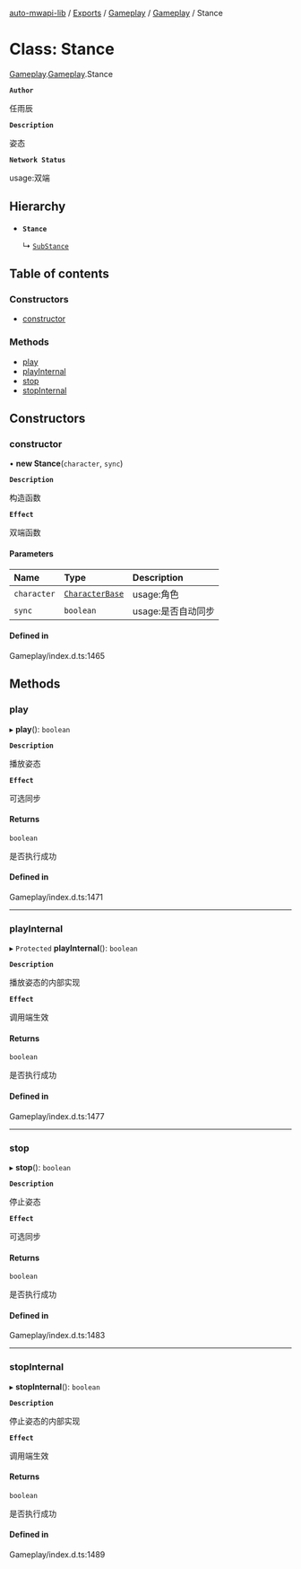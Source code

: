 [auto-mwapi-lib](../README.md) / [Exports](../modules.md) / [Gameplay](../modules/Gameplay.md) / [Gameplay](../modules/Gameplay.Gameplay.md) / Stance

# Class: Stance

[Gameplay](../modules/Gameplay.md).[Gameplay](../modules/Gameplay.Gameplay.md).Stance

**`Author`**

任雨辰

**`Description`**

姿态

**`Network Status`**

usage:双端

## Hierarchy

- **`Stance`**

  ↳ [`SubStance`](Gameplay.Gameplay.SubStance.md)

## Table of contents

### Constructors

- [constructor](Gameplay.Gameplay.Stance.md#constructor)

### Methods

- [play](Gameplay.Gameplay.Stance.md#play)
- [playInternal](Gameplay.Gameplay.Stance.md#playinternal)
- [stop](Gameplay.Gameplay.Stance.md#stop)
- [stopInternal](Gameplay.Gameplay.Stance.md#stopinternal)

## Constructors

### constructor

• **new Stance**(`character`, `sync`)

**`Description`**

构造函数

**`Effect`**

双端函数

#### Parameters

| Name | Type | Description |
| :------ | :------ | :------ |
| `character` | [`CharacterBase`](Gameplay.Gameplay.CharacterBase.md) | usage:角色 |
| `sync` | `boolean` | usage:是否自动同步 |

#### Defined in

Gameplay/index.d.ts:1465

## Methods

### play

▸ **play**(): `boolean`

**`Description`**

播放姿态

**`Effect`**

可选同步

#### Returns

`boolean`

是否执行成功

#### Defined in

Gameplay/index.d.ts:1471

___

### playInternal

▸ `Protected` **playInternal**(): `boolean`

**`Description`**

播放姿态的内部实现

**`Effect`**

调用端生效

#### Returns

`boolean`

是否执行成功

#### Defined in

Gameplay/index.d.ts:1477

___

### stop

▸ **stop**(): `boolean`

**`Description`**

停止姿态

**`Effect`**

可选同步

#### Returns

`boolean`

是否执行成功

#### Defined in

Gameplay/index.d.ts:1483

___

### stopInternal

▸ **stopInternal**(): `boolean`

**`Description`**

停止姿态的内部实现

**`Effect`**

调用端生效

#### Returns

`boolean`

是否执行成功

#### Defined in

Gameplay/index.d.ts:1489

